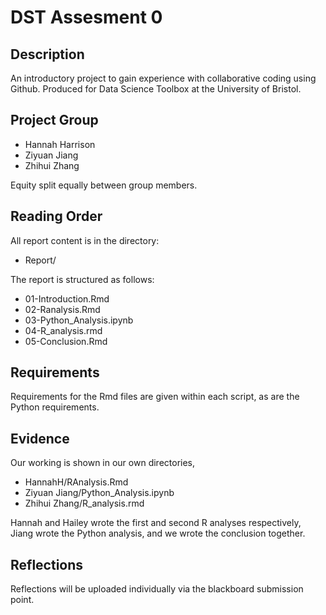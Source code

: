 # DST Assesment 0

## Description

An introductory project to gain experience with collaborative coding using Github. Produced for Data Science Toolbox at the University of Bristol.

## Project Group

* Hannah Harrison
* Ziyuan Jiang
* Zhihui Zhang

Equity split equally between group members.

## Reading Order

All report content is in the directory:

* Report/

The report is structured as follows:
* 01-Introduction.Rmd
* 02-Ranalysis.Rmd
* 03-Python_Analysis.ipynb
* 04-R_analysis.rmd
* 05-Conclusion.Rmd

## Requirements

Requirements for the Rmd files are given within each script, as are the Python requirements.

## Evidence

Our working is shown in our own directories,

* HannahH/RAnalysis.Rmd
* Ziyuan Jiang/Python_Analysis.ipynb
* Zhihui Zhang/R_analysis.rmd

Hannah and Hailey wrote the first and second R analyses respectively, Jiang wrote the Python analysis, and we wrote the conclusion together.

## Reflections

Reflections will be uploaded individually via the blackboard submission point.



